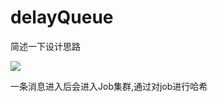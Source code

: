 # delayQueue



 简述一下设计思路

![](https://img.shields.io/badge/color-red-green.svg)


 一条消息进入后会进入Job集群,通过对job进行哈希

